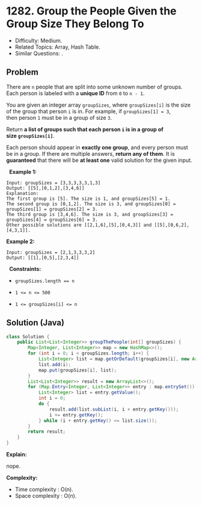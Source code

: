 # 1282. Group the People Given the Group Size They Belong To

- Difficulty: Medium.
- Related Topics: Array, Hash Table.
- Similar Questions: .

## Problem

There are ```n``` people that are split into some unknown number of groups. Each person is labeled with a **unique ID** from ```0``` to ```n - 1```.

You are given an integer array ```groupSizes```, where ```groupSizes[i]``` is the size of the group that person ```i``` is in. For example, if ```groupSizes[1] = 3```, then person ```1``` must be in a group of size ```3```.

Return **a list of groups such that each person ```i``` is in a group of size ```groupSizes[i]```**.

Each person should appear in **exactly one group**, and every person must be in a group. If there are multiple answers, **return any of them**. It is **guaranteed** that there will be **at least one** valid solution for the given input.

 
**Example 1:**

```
Input: groupSizes = [3,3,3,3,3,1,3]
Output: [[5],[0,1,2],[3,4,6]]
Explanation: 
The first group is [5]. The size is 1, and groupSizes[5] = 1.
The second group is [0,1,2]. The size is 3, and groupSizes[0] = groupSizes[1] = groupSizes[2] = 3.
The third group is [3,4,6]. The size is 3, and groupSizes[3] = groupSizes[4] = groupSizes[6] = 3.
Other possible solutions are [[2,1,6],[5],[0,4,3]] and [[5],[0,6,2],[4,3,1]].
```

**Example 2:**

```
Input: groupSizes = [2,1,3,3,3,2]
Output: [[1],[0,5],[2,3,4]]
```

 
**Constraints:**


	
- ```groupSizes.length == n```
	
- ```1 <= n <= 500```
	
- ```1 <= groupSizes[i] <= n```



## Solution (Java)

```java
class Solution {
    public List<List<Integer>> groupThePeople(int[] groupSizes) {
        Map<Integer, List<Integer>> map = new HashMap<>();
        for (int i = 0; i < groupSizes.length; i++) {
            List<Integer> list = map.getOrDefault(groupSizes[i], new ArrayList<>());
            list.add(i);
            map.put(groupSizes[i], list);
        }
        List<List<Integer>> result = new ArrayList<>();
        for (Map.Entry<Integer, List<Integer>> entry : map.entrySet()) {
            List<Integer> list = entry.getValue();
            int i = 0;
            do {
                result.add(list.subList(i, i + entry.getKey()));
                i += entry.getKey();
            } while (i + entry.getKey() <= list.size());
        }
        return result;
    }
}
```

**Explain:**

nope.

**Complexity:**

* Time complexity : O(n).
* Space complexity : O(n).
